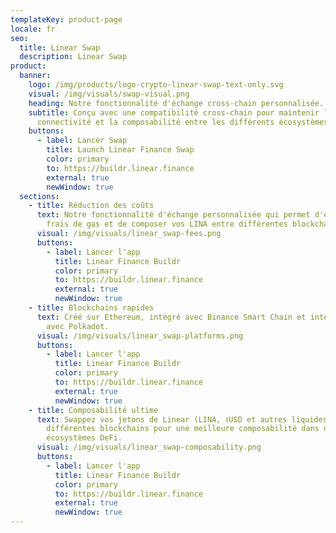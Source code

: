 ```yaml
---
templateKey: product-page
locale: fr
seo:
  title: Linear Swap
  description: Linear Swap
product:
  banner:
    logo: /img/products/logo-crypto-linear-swap-text-only.svg
    visual: /img/visuals/swap-visual.png
    heading: Notre fonctionnalité d'échange cross-chain personnalisée.
    subtitle: Conçu avec une compatibilité cross-chain pour maintenir la
      connectivité et la composabilité entre les différents écosystèmes DeFi.
    buttons:
      - label: Lancer Swap
        title: Launch Linear Finance Swap
        color: primary
        to: https://buildr.linear.finance
        external: true
        newWindow: true
  sections:
    - title: Réduction des coûts
      text: Notre fonctionnalité d'échange personnalisée qui permet d'économiser les
        frais de gas et de composer vos LINA entre différentes blockchains.
      visual: /img/visuals/linear_swap-fees.png
      buttons:
        - label: Lancer l'app
          title: Linear Finance Buildr
          color: primary
          to: https://buildr.linear.finance
          external: true
          newWindow: true
    - title: Blockchains rapides
      text: Créé sur Ethereum, intégré avec Binance Smart Chain et intégration prévue
        avec Polkadot.
      visual: /img/visuals/linear_swap-platforms.png
      buttons:
        - label: Lancer l'app
          title: Linear Finance Buildr
          color: primary
          to: https://buildr.linear.finance
          external: true
          newWindow: true
    - title: Composabilité ultime
      text: Swappez vos jetons de Linear (LINA, ℓUSD et autres liquides) entre
        différentes blockchains pour une meilleure composabilité dans d'autres
        écosystèmes DeFi.
      visual: /img/visuals/linear_swap-composability.png
      buttons:
        - label: Lancer l'app
          title: Linear Finance Buildr
          color: primary
          to: https://buildr.linear.finance
          external: true
          newWindow: true
---
```

